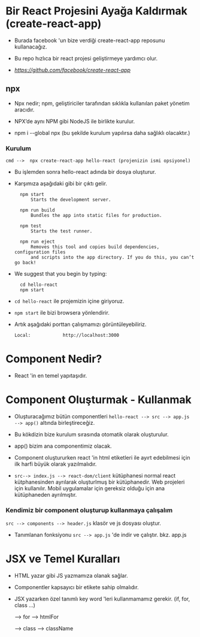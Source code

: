 # Bir React Projesini Ayağa Kaldırmak (create-react-app)

* Burada facebook 'un bize verdiği create-react-app reposunu kullanacağız.

* Bu repo hızlıca bir react projesi geliştirmeye yardımcı olur.

* *https://github.com/facebook/create-react-app*

## npx 

* Npx nedir; npm, geliştiriciler tarafından sıklıkla kullanılan paket yönetim aracıdır.

* NPX’de aynı NPM gibi NodeJS ile birlikte kurulur.

* npm i --global npx (bu şekilde kurulum yapılırsa daha sağlıklı olacaktır.)

### **Kurulum**

    cmd -->  npx create-react-app hello-react (projenizin ismi opsiyonel)

* Bu işlemden sonra hello-react adında bir dosya oluşturur.

* Karşımıza aşağıdaki gibi bir çıktı gelir.

        npm start
            Starts the development server.

        npm run build
            Bundles the app into static files for production.

        npm test
            Starts the test runner.

        npm run eject
            Removes this tool and copies build dependencies, configuration files
            and scripts into the app directory. If you do this, you can’t go back!

     
* We suggest that you begin by typing:

        cd hello-react
        npm start

* `cd hello-react` ile projemizin içine giriyoruz.

* `npm start` ile bizi browsera yönlendirir.

* Artık aşağıdaki porttan çalışmamızı görüntüleyebiliriz.

      Local:            http://localhost:3000        


# Component Nedir?

* React 'in en temel yapıtaşıdır.

# Component Oluşturmak - Kullanmak

* Oluşturacağımız bütün componentleri `hello-react --> src --> app.js --> app()` altında birleştireceğiz.

* Bu kökdizin bize kurulum sırasında otomatik olarak oluşturulur.

* app() bizim ana componentimiz olacak.

* Component oluştururken react 'in html etiketleri ile ayırt edebilmesi için ilk harfi büyük olarak yazılmalıdır.

* `src--> index.js --> react-dom/client` kütüphanesi normal react kütphanesinden ayrılarak oluşturlmuş bir kütüphanedir.
Web projeleri için kullanılır. Mobil uygulamalar için gereksiz olduğu için ana kütüphaneden ayrılmıştır.

### **Kendimiz bir component oluşturup kullanmaya çalışalım**

`src --> components --> header.js` klasör ve js dosyası oluştur.

* Tanımlanan fonksiyonu `src --> app.js` 'de indir ve çalıştır. bkz. app.js

# JSX ve Temel Kuralları

* HTML yazar gibi JS yazmamıza olanak sağlar.

* Componentler kapsayıcı bir etikete sahip olmalıdır.

* JSX yazarken özel tanımlı key word 'leri kullanmamamız gerekir. (if, for, class ...)

    --> for --> htmlFor

    --> class --> className





